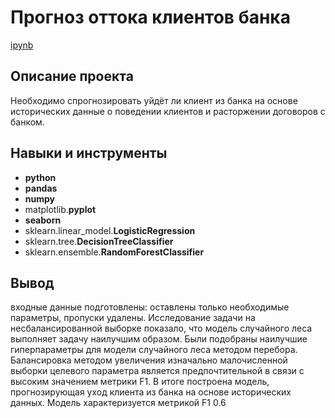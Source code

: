 # Прогноз оттока клиентов банка

[ipynb](https://github.com/mvs834/Yandex.Practicum-RUS/blob/5e55632419e4920d443d67e4f711043f6d49dfc7/Bank%20customers%20churn/Bank_customer_churn.ipynb)

## Описание проекта

Необходимо спрогнозировать уйдёт ли клиент из банка на основе исторических данные о поведении клиентов и расторжении договоров с банком.


## Навыки и инструменты

- **python**
- **pandas**
- **numpy**
- matplotlib.**pyplot**
- **seaborn**
- sklearn.linear_model.**LogisticRegression**
- sklearn.tree.**DecisionTreeClassifier**
- sklearn.ensemble.**RandomForestClassifier**



## Вывод

входные данные подготовлены: оставлены только необходимые параметры, пропуски удалены. Исследование задачи на несбалансированной выборке показало, что модель случайного леса выполняет задачу наилучшим образом. Были подобраны наилучшие гиперпараметры для модели случайного леса методом перебора. Балансировка методом увеличения изначально малочисленной выборки целевого параметра является предпочтительной в связи с высоким значением метрики F1. В итоге построена модель, прогнозирующая уход клиента из банка на основе исторических данных. Модель характеризуется метрикой F1 0.6
